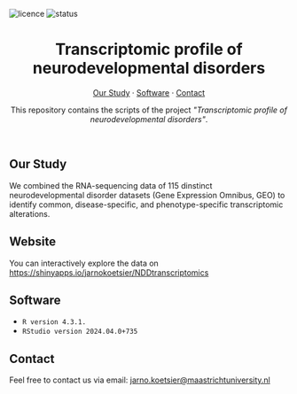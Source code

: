 ![licence](https://badgen.net/badge/Licence/CC-BY-4.0/purple)
![status](https://badgen.net/badge/Status/Complete/green)

<h1 align="center">
Transcriptomic profile of neurodevelopmental disorders
</h1>

<p align="center">
<a href="https://github.com/jarnokoetsier/NDD-Transcriptomics/blob/main/README.md#our-study">Our Study</a>
     ·
<a href="https://github.com/jarnokoetsier/NDD-Transcriptomics/blob/main/README.md#software">Software</a>
     ·
<a href="https://github.com/jarnokoetsier/NDD-Transcriptomics/blob/main/README.md#contact">Contact</a>
</p>

<p align="center">
This repository contains the scripts of the project <i>"Transcriptomic profile of neurodevelopmental disorders"</i>.
</p>
<br>

## Our Study
We combined the RNA-sequencing data of 115 dinstinct neurodevelopmental disorder datasets (Gene Expression Omnibus, GEO) to identify common, disease-specific, and phenotype-specific transcriptomic alterations.
## Website
You can interactively explore the data on https://shinyapps.io/jarnokoetsier/NDDtranscriptomics
## Software
* `R version 4.3.1.`
* `RStudio version 2024.04.0+735`
## Contact
Feel free to contact us via email: jarno.koetsier@maastrichtuniversity.nl
